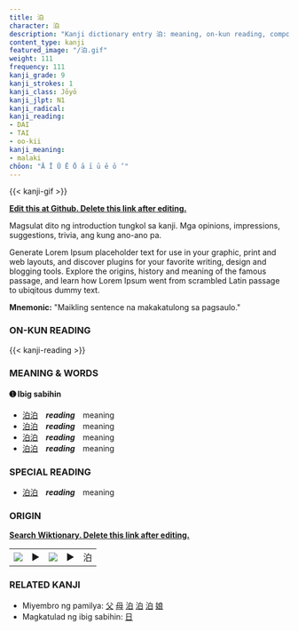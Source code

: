 ```yaml
---
title: 泊
character: 泊
description: "Kanji dictionary entry 泊: meaning, on-kun reading, compounds, origin, related kanji"
content_type: kanji
featured_image: "/泊.gif"
weight: 111
frequency: 111
kanji_grade: 9
kanji_strokes: 1
kanji_class: Jōyō
kanji_jlpt: N1
kanji_radical: 
kanji_reading: 
- DAI
- TAI
- oo-kii
kanji_meaning:
- malaki
chōon: "Ā Ī Ū Ē Ō ā ī ū ē ō ’"
---
```

[//]: # (Don't edit the line below. Kanji animated GIF code is automatically generated.)
{{< kanji-gif >}}

[//]: # (Edit below this line.)

**[Edit this at Github. Delete this link after editing.](https://github.com/tim0g/tim/tree/main/content/kanji/泊/index.md)**

Magsulat dito ng introduction tungkol sa kanji. Mga opinions, impressions, suggestions, trivia, ang kung ano-ano pa.

Generate Lorem Ipsum placeholder text for use in your graphic, print and web layouts, and discover plugins for your favorite writing, design and blogging tools. Explore the origins, history and meaning of the famous passage, and learn how Lorem Ipsum went from scrambled Latin passage to ubiqitous dummy text.
 
**Mnemonic:** "Maikling sentence na makakatulong sa pagsaulo."

### ON-KUN READING

[//]: # (Don't edit the line below. ON-KUN READING code is automatically generated.)
{{< kanji-reading >}}

### MEANING & WORDS

#### ➊ **Ibig sabihin**
  - [泊](../泊)[泊](../泊)　***reading***　meaning
  - [泊](../泊)[泊](../泊)　***reading***　meaning
  - [泊](../泊)[泊](../泊)　***reading***　meaning
  - [泊](../泊)[泊](../泊)　***reading***　meaning

### SPECIAL READING
  - [泊](../泊)[泊](../泊)　***reading***　meaning

### ORIGIN

**[Search Wiktionary. Delete this link after editing.](https://wiktionary.org/wiki/泊)**
<table class="kanji-table"><tr><td>
<img src="60px-泊-bronze.svg.png">
</td><td>▶</td><td>
<img src="60px-泊-oracle.svg.png">
</td><td>▶</td>
<td class="kanji-origin">泊</td>
</tr></table>

### RELATED KANJI
- Miyembro ng pamilya: [父](../父) [母](../母) [泊](../泊) [泊](../泊) [泊](../泊) [娘](../娘)
- Magkatulad ng ibig sabihin: [日](../日)
